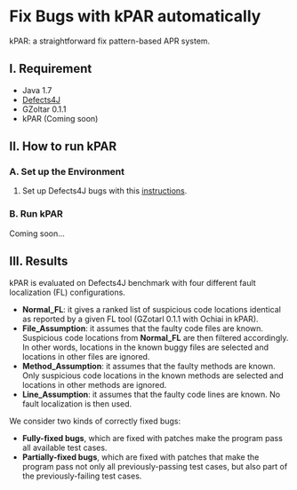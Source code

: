 # Fix Bugs with kPAR automatically

kPAR: a straightforward fix pattern-based APR system. 

I. Requirement
----------------
 - Java 1.7
 - [Defects4J](https://github.com/rjust/defects4j)
 - GZoltar 0.1.1
 - kPAR (Coming soon)
 
 II. How to run kPAR
--------------------

### A. Set up the Environment
1. Set up Defects4J bugs with this [instructions](https://github.com/flvsapr/FL-VS-APR/tree/master/Defecst4JBugs).

### B. Run kPAR
Coming soon... 


III. Results 
------------
kPAR is evaluated on Defects4J benchmark with four different fault localization (FL) configurations.
- **Normal_FL**: it gives a ranked list of suspicious code locations identical as reported by a given FL tool (GZotarl 0.1.1 with Ochiai in kPAR).
- **File_Assumption**: it assumes that the faulty code files are known. Suspicious code locations from **Normal_FL** are then filtered accordingly. In other words, locations in the known buggy files are selected and locations in other files are ignored.
- **Method_Assumption**: it assumes that the faulty methods are known. Only suspicious code locations in the known methods are selected and locations in other methods are ignored.
- **Line_Assumption**: it assumes that the faulty code lines are known. No fault localization is then used.


We consider two kinds of correctly fixed bugs:
- **Fully-fixed bugs**, which are fixed with patches make the program pass all available test cases. 
- **Partially-fixed bugs**, which are fixed with patches that make the program pass not only all previously-passing test cases, but also part of the previously-failing test cases.
